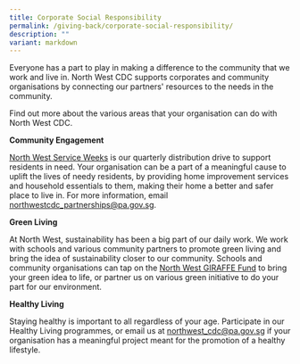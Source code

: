 ```yaml
---
title: Corporate Social Responsibility
permalink: /giving-back/corporate-social-responsibility/
description: ""
variant: markdown
---
```

Everyone has a part to play in making a difference to the community that we work and live in. North West CDC supports corporates and community organisations by connecting our partners' resources to the needs in the community.

Find out more about the various areas that your organisation can do with North West CDC.

**Community Engagement**

[North West Service Weeks](https://northwest.cdc.gov.sg/programmes/connecting-the-community/nw-serviceweeks/) is our quarterly distribution drive to support residents in need. Your organisation can be a part of a meaningful cause to uplift the lives of needy residents, by providing home improvement services and household essentials to them, making their home a better and safer place to live in. For more information, email northwestcdc_partnerships@pa.gov.sg.    

 **Green Living**

At North West, sustainability has been a big part of our daily work. We work with schools and various community partners to promote green living and bring the idea of sustainability closer to our community. Schools and community organisations can tap on the [North West GIRAFFE Fund](https://northwest.cdc.gov.sg/programmes/bonding-the-people/northwest-giraffe-fund/) to bring your green idea to life, or partner us on various green initiative to do your part for our environment. 

**Healthy Living**  
	
Staying healthy is important to all regardless of your age. Participate in our Healthy Living programmes, or email us at northwest_cdc@pa.gov.sg if your organisation has a meaningful project meant for the promotion of a healthy lifestyle. 